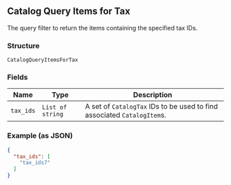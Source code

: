 ## Catalog Query Items for Tax

The query filter to return the items containing the specified tax IDs.

### Structure

`CatalogQueryItemsForTax`

### Fields

| Name | Type | Description |
|  --- | --- | --- |
| `tax_ids` | `List of string` | A set of `CatalogTax` IDs to be used to find associated `CatalogItem`s. |

### Example (as JSON)

```json
{
  "tax_ids": [
    "tax_ids7"
  ]
}
```

